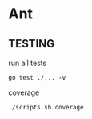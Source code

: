 # Ant

## TESTING

run all tests

```shell
go test ./... -v
```

coverage

```shell
./scripts.sh coverage
```

